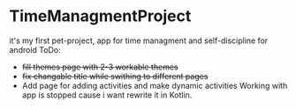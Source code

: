 # TimeManagmentProject
it's my first pet-project, app for time managment and self-discipline for android
ToDo: 
- ~~fill themes page with 2-3 workable themes~~
- ~~fix changable title while swithing to different pages~~
- Add page for adding activities and make dynamic activities
Working with app is stopped cause i want rewrite it in Kotlin.
